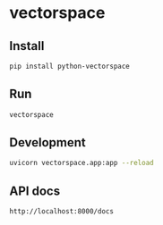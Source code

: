 # vectorspace

## Install

```bash
pip install python-vectorspace
```

## Run

```bash
vectorspace
```

## Development

```bash
uvicorn vectorspace.app:app --reload
```

## API docs

```
http://localhost:8000/docs
```
